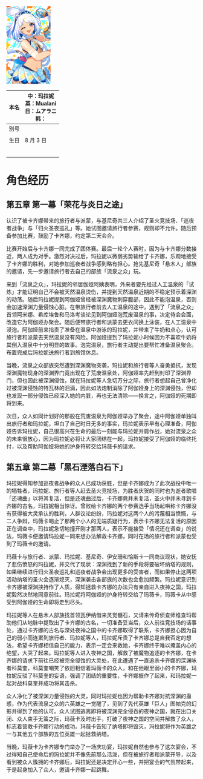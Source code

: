 <img src="./assets/httpsx.com0kageroustatus1830078560771719197photo1.jpg" alt="httpsx.com0kageroustatus1830078560771719197photo1" style="zoom: 20%;" />



| 本名 | 中：玛拉妮<br>英：Mualani<br/>日：ムアラニ<br/>韩： |
| ---- | --------------------------------------------------- |
| 别号 |                                                     |
|      |                                                     |
| 生日 | 8 月 3 日                                           |
|      |                                                     |
|      |                                                     |
|      |                                                     |
|      |                                                     |
|      |                                                     |
|      |                                                     |



# 角色经历

## 第五章 第一幕「荣花与炎日之途」

认识了被卡齐娜带来的旅行者与派蒙，与基尼奇共三人介绍了圣火竞技场、「巡夜者战争」与「归火圣夜巡礼」等。她试图邀请旅行者参赛，规则却不允许。随后预备参加比赛，鼓励了卡齐娜，约定第二天会合。

比赛开始后与卡齐娜一同完成了团体赛。最后一轮个人赛时，因为与卡齐娜分数接近，两人成为对手。激烈对决过后，玛拉妮以微弱劣势输给了卡齐娜，乐观地接受了卡齐娜的胜利，对她参加巡夜者战争感到略有担心。抢先基尼奇「悬木人」部族的邀请，先一步邀请旅行者去自己的部族「流泉之众」玩。

来到「流泉之众」，玛拉妮的邻居伽娅阿姨表明，外来者要先经过人工温泉的「试炼」才能证明自己不会被天然温泉烫伤，并提到天然温泉近期的不稳定预示着深渊的动荡。随后玛拉妮提到阿伽娅曾经被深渊魔物刺穿腹部，因此不能泡温泉，否则会加速深渊力量侵蚀心脏。在带旅行者前去人工温泉的途中，遇到了「流泉之众」首领阿米娜、希库埃鲁和马洛考谈论见到阿伽娅泡荒废温泉的事，决定待会会面，改造它为阿伽娅办聚会。随后便带旅行者和派蒙去更衣间换上泳装，在人工温泉中浸泡。阿伽娅前来指责了准备在温泉中游泳的玛拉妮，并带来了牛奶和点心，认可旅行者和派蒙去天然温泉没有风险。阿伽娅提到了玛拉妮小时候因为不喜欢牛奶将其倒入温泉中十分明显的故事。泡完温泉，旅行者主动提出要帮忙准备温泉聚会。布置完成后玛拉妮送旅行者到旅馆休息。

当晚，流泉之众部族突然遭到深渊魔物突袭，玛拉妮和旅行者等人奋勇抵抗，发现深渊魔物现身的深渊界门竟出现在了荒废温泉处，阿伽娅率先赶到封印了深渊界门，但也因此被深渊侵蚀，就在玛拉妮等人急切万分之际，旅行者想起自己曾净化过被深渊侵蚀的特瓦林的泪滴，因此如法炮制消除了阿伽娅身上的深渊侵蚀，但却也发现一部分侵蚀已经深入她的内脏，再也无法清除——换言之，阿伽娅的死期即将到来。

次日，众人如同计划好的那般在荒废温泉为阿伽娅举办了聚会，途中阿伽娅单独叫出旅行者和玛拉妮，坦白了自己时日无多的事实，玛拉妮表示早有心理准备，阿伽娅告诉玛拉妮，自己很高兴在生命的最后一刻能与玛拉妮并肩作战，她对流泉之众的未来很放心，因为玛拉妮必将让大家团结在一起，玛拉妮接受了阿伽娅的临终托付，以及帮助阿伽娅将她的护身符转交给玛薇卡的请求。

## 第五章 第二幕「黑石湮落白石下」

玛拉妮得知参加巡夜者战争的众人已成功获胜，但是卡齐娜成为了此次战役中唯一的牺牲者，玛拉妮、旅行者等人赶去圣火竞技场，为胜者庆贺的同时也为逝者歌唱「还魂曲」以将其复活，但是还魂曲过后，卡齐娜竟并未复活，圣火中并未寻到卡齐娜的古名，玛拉妮相当惊讶。曾败给卡齐娜的两个参赛选手当场起哄称卡齐娜没有获得被大灵承认的胜利，人群议论纷纷，玛拉妮对这两个人的污蔑相当愤慨，与二人争辩，玛薇卡喝止了那两个小人的无端质疑行为，表示卡齐娜无法复活的原因正在调查中，玛拉妮急切地撞开刚才那两人，表示不能接受「情况还在调查」的说法，玛薇卡便邀请玛拉妮一同来想办法解救卡齐娜，同时在场的旅行者和派蒙也受到了玛薇卡的邀请。

玛薇卡与旅行者、派蒙、玛拉妮、基尼奇、伊安珊和恰斯卡一同商议现状，她安抚了悲伤愤怒的玛拉妮，并交代了现状：深渊找到了新的手段将要破坏纳塔的规则，如果继续进行归火圣夜巡礼和巡夜者战争会出现更多的受害者，而如果停止这两项活动纳塔的圣火会逐渐熄灭，深渊袭击各部族的次数也会愈加频繁。玛拉妮意识到卡齐娜被深渊挟持作了人质，得知拯救卡齐娜的办法只有亲自进入夜神之国，玛拉妮毅然决然地同意前往。玛拉妮将阿伽娅的护身符转交给了玛薇卡，玛薇卡从中感受到阿伽娅的生命即将走到尽头。

玛拉妮等人在悬木人部族找首领瓦伊纳借来灵觉髓石，又请来传奇侦查师维查玛帮助他们从地脉中提取出了卡齐娜的古名，一切准备妥当后，众人前往竞技场的话事处，通过卡齐娜的古名与深处夜神之国中的卡齐娜取得了联系，卡齐娜担心因为自己的弱小而连累到旅行者、玛拉妮等人，玛拉妮斥责了卡齐娜总是自我否定的想法，希望卡齐娜相信自己的能力，表示一定会来救她，卡齐娜终于难以掩盖内心的绝望，大哭了起来。玛拉妮等人进入夜神之国，解救了被魔物追逐的卡齐娜，在卡齐娜的请求下前往已经被完全侵蚀的大灵处，在此遭遇了一直追杀卡齐娜的深渊咏者科莫奎，科莫奎嘲笑了依旧相信着玛薇卡的众人，和在他眼里弱小的卡齐娜，玛拉妮反驳了科莫奎的妄语，强调了团结的重要性，卡齐娜振作了起来，和玛拉妮一起对战科莫奎并成功将其击杀。

众人净化了被深渊力量侵蚀的大灵，同时玛拉妮也因为帮助卡齐娜对抗深渊的蛊惑，作为代表流泉之众的六英雄之一觉醒了，见到了先代英雄「巨人」图帕克的幻影并得到了他的认可。众人试图逃离即将被深渊完全侵吞的夜神之国，就在出口关闭、众人束手无策之际，玛薇卡及时出手，打破了夜神之国的空间并解救了众人，标志着营救卡齐娜行动的成功。玛薇卡告知了纳塔即将毁灭，玛拉妮将作为英雄之一与其他五个部族的五位英雄一起拯救纳塔。

当晚，玛薇卡为卡齐娜专门举办了一场庆功宴，玛拉妮自然也参与了这次宴会，不过得知自己使命后的玛拉妮并不像先前那么活泼，但在被旅行者和派蒙开导，以及看到被众人簇拥的卡齐娜后，玛拉妮还是决定开心一些，并把宴会的气氛带起来，于是起身加入了众人，邀请卡齐娜一起跳舞。
